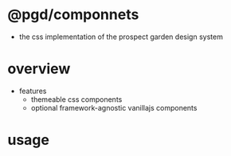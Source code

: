 # @pgd/componnets

- the css implementation of the prospect garden design system

# overview

- features
  - themeable css components
  - optional framework-agnostic vanillajs components

# usage
